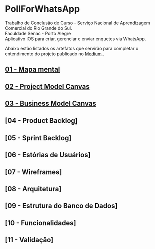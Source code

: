 # PollForWhatsApp
Trabalho de Conclusão de Curso - Serviço Nacional de Aprendizagem Comercial do Rio Grande do Sul.<br>
Faculdade Senac - Porto Alegre<br>
Aplicativo iOS para criar, gerenciar e enviar enquetes via WhatsApp.

Abaixo estão listados os artefatos que servirão para completar o entendimento do projeto publicado no <a href="https://medium.com/p/e4f4d6e247a8"> Medium </a>.

## [01 - Mapa mental](artefacts/mindMap.md)

## [02 - Project Model Canvas](artefacts/projectModelCanvas.md)

## [03 - Business Model Canvas](artefacts/businessModelCanvas.md)

## [04 - Product Backlog]<!-- (artefacts/productBacklog.md) -->

## [05 - Sprint Backlog]<!-- (artefacts/sprintBacklog.md) -->

## [06 - Estórias de Usuários]<!-- (artefacts/userStories.md) -->

## [07 - Wireframes]<!-- (artefacts/wireframes.md) -->

## [08 - Arquitetura]<!-- (artefacts/architecture.md) -->

## [09 - Estrutura do Banco de Dados]<!-- (artefacts/databaseArchitecture.md) -->

## [10 - Funcionalidades]<!-- (artefacts/mainFeatures.md) -->

## [11 - Validação]<!-- (artefacts/validation.md) -->
